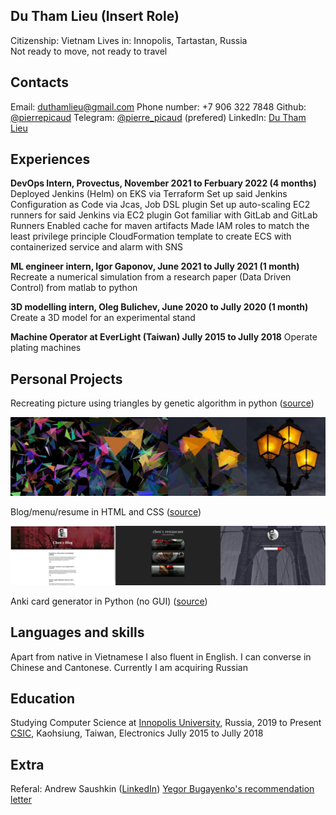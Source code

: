 ## Du Tham Lieu (Insert Role)
Citizenship: Vietnam
Lives in: Innopolis, Tartastan, Russia	
Not ready to move, not ready to travel

## Contacts
Email: duthamlieu@gmail.com
Phone number: +7 906 322 7848
Github: [@pierrepicaud](https://github.com/pierrepicaud)
Telegram: [@pierre_picaud](https://t.me/pierre_picaud) (prefered)
LinkedIn: [Du Tham Lieu](https://www.linkedin.com/in/duthamlieu/)

## Experiences
**DevOps Intern, Provectus, November 2021 to Ferbuary 2022 (4 months)**
Deployed Jenkins (Helm) on EKS via Terraform
Set up said Jenkins Configuration as Code via Jcas, Job DSL plugin
Set up auto-scaling EC2 runners for said Jenkins via EC2 plugin
Got familiar with GitLab and GitLab Runners
Enabled cache for maven artifacts
Made IAM roles to match the least privilege principle
CloudFormation template to create ECS with containerized service and alarm with SNS

**ML engineer intern, Igor Gaponov, June 2021 to Jully 2021 (1 month)**
 Recreate a numerical simulation from a research paper (Data Driven Control) from matlab to python

**3D modelling intern, Oleg Bulichev, June 2020 to Jully 2020 (1 month)**
 Create a 3D model for an experimental stand

**Machine Operator at EverLight (Taiwan) Jully 2015 to Jully 2018**
Operate plating machines

## Personal Projects
Recreating picture using triangles by genetic algorithm in python ([source](https://github.com/pierrepicaud/recreate_images_from_triangle))

![triangles.jpeg](./_resources/triangles.jpeg)


Blog/menu/resume in HTML and CSS ([source](https://github.com/pierrepicaud/coding_playground/tree/main/web/toy_projects))


![MergedImages.jpg](./_resources/MergedImages.jpg)




Anki card generator in Python (no GUI) ([source](https://github.com/pierrepicaud/coding_playground/tree/main/python/anki_mental_math_generator))

## Languages and skills
Apart from native in Vietnamese I also fluent in English. I can converse in Chinese and Cantonese. Currently I am acquiring Russian

## Education
Studying Computer Science at [Innopolis University](https://innopolis.university/en/), Russia, 2019 to Present
[CSIC](https://www.csic.khc.edu.tw/website/csic_EN/index.htm), Kaohsiung, Taiwan, Electronics Jully 2015 to Jully 2018

## Extra
Referal: Andrew Saushkin ([LinkedIn](https://www.linkedin.com/in/andrew-saushkin/))
[Yegor Bugayenko's recommendation letter](https://www.yegor256.com/2021/12/01/teaching.html)